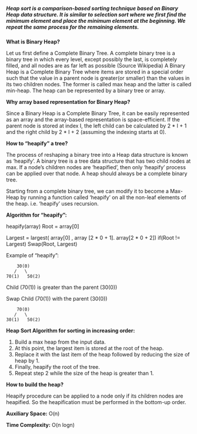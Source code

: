
##### Heap sort is a comparison-based sorting technique based on Binary Heap data structure. It is similar to selection sort where we first find the minimum element and place the minimum element at the beginning. We repeat the same process for the remaining elements.

**What is Binary Heap?**

Let us first define a Complete Binary Tree. A complete binary tree is a binary tree in which every level, except possibly the last, is completely filled, and all nodes are as far left as possible (Source Wikipedia)
A Binary Heap is a Complete Binary Tree where items are stored in a special order such that the value in a parent node is greater(or smaller) than the values in its two children nodes. The former is called max heap and the latter is called min-heap. The heap can be represented by a binary tree or array.

**Why array based representation for Binary Heap?** 

Since a Binary Heap is a Complete Binary Tree, it can be easily represented as an array and the array-based representation is space-efficient. If the parent node is stored at index I, the left child can be calculated by 2 * I + 1 and the right child by 2 * I + 2 (assuming the indexing starts at 0).

**How to “heapify” a tree?**

The process of reshaping a binary tree into a Heap data structure is known as ‘heapify’. A binary tree is a tree data structure that has two child nodes at max. If a node’s children nodes are ‘heapified’, then only ‘heapify’ process can be applied over that node. A heap should always be a complete binary tree. 

Starting from a complete binary tree, we can modify it to become a Max-Heap by running a function called ‘heapify’ on all the non-leaf elements of the heap. i.e. ‘heapify’ uses recursion.

**Algorithm for “heapify”:**

heapify(array)
 Root = array[0]

   Largest = largest( array[0] , array [2 * 0 + 1]. array[2 * 0 + 2])
if(Root != Largest)
 Swap(Root, Largest)

Example of “heapify”:

        30(0)                 
       /   \   
    70(1)   50(2)

Child (70(1)) is greater than the parent (30(0))

Swap Child (70(1)) with the parent (30(0))

        70(0)                 
       /   \        
    30(1)   50(2)

**Heap Sort Algorithm for sorting in increasing order:**

1. Build a max heap from the input data. 
1. At this point, the largest item is stored at the root of the heap. 
2. Replace it with the last item of the heap followed by reducing the size of heap by 1. 
3. Finally, heapify the root of the tree. 
4. Repeat step 2 while the size of the heap is greater than 1.

**How to build the heap?**

Heapify procedure can be applied to a node only if its children nodes are heapified. So the heapification must be performed in the bottom-up order.

**Auxiliary Space:** O(n)

**Time Complexity:** O(n logn)
